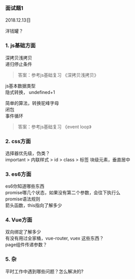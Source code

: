 
### 面试题1
2018.12.13日

洋钱罐？

### 1. js基础方面

深拷贝浅拷贝  
递归停止条件  
>答案：参考js基础复习 《深拷贝浅拷贝》

js基本数据类型  
隐式转换， undefined+1  

简单的算法，转换驼峰字母  
闭包  
事件循环  
>答案：参考js基础复习 《event loop》


### 2. css方面 
选择器优先级，伪类？  
	important > 内联样式 > id > class > 标签
块级元素，垂直居中  

### 3. es6方面

es6你知道哪些东西   
promise哪几个状态，如果没有第二个参数，会往下执行么  
promise语法规则  
箭头函数，this指向了解多少

### 4. Vue方面
双向绑定了解多少  
有没有用过全家桶，vue-router, vuex 这些东西？  
page组件传递参数？  

### 5. 杂
平时工作中遇到哪些问题？怎么解决的?




